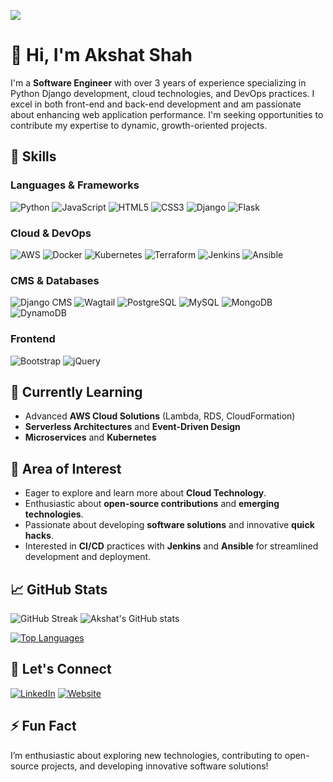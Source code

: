 ![](https://komarev.com/ghpvc/?username=akshat2203&color=000000)

# 👋 Hi, I'm Akshat Shah

I'm a **Software Engineer** with over 3 years of experience specializing in Python Django development, cloud technologies, and DevOps practices. I excel in both front-end and back-end development and am passionate about enhancing web application performance. I'm seeking opportunities to contribute my expertise to dynamic, growth-oriented projects.

## 🚀 Skills

### Languages & Frameworks
![Python](https://img.shields.io/badge/-Python-3776AB?logo=python&logoColor=white)
![JavaScript](https://img.shields.io/badge/-JavaScript-F7DF1E?logo=javascript&logoColor=black)
![HTML5](https://img.shields.io/badge/-HTML5-E34F26?logo=html5&logoColor=white)
![CSS3](https://img.shields.io/badge/-CSS3-1572B6?logo=css3&logoColor=white)
![Django](https://img.shields.io/badge/-Django-092E20?logo=django&logoColor=white)
![Flask](https://img.shields.io/badge/-Flask-000000?logo=flask&logoColor=white)

### Cloud & DevOps
![AWS](https://img.shields.io/badge/-AWS-232F3E?logo=amazon-aws&logoColor=white)
![Docker](https://img.shields.io/badge/-Docker-2496ED?logo=docker&logoColor=white)
![Kubernetes](https://img.shields.io/badge/-Kubernetes-326CE5?logo=kubernetes&logoColor=white)
![Terraform](https://img.shields.io/badge/-Terraform-7B42BC?logo=terraform&logoColor=white)
![Jenkins](https://img.shields.io/badge/-Jenkins-D24939?logo=jenkins&logoColor=white)
![Ansible](https://img.shields.io/badge/-Ansible-EE0000?logo=ansible&logoColor=white)

### CMS & Databases
![Django CMS](https://img.shields.io/badge/-Django%20CMS-092E20?logo=django&logoColor=white)
![Wagtail](https://img.shields.io/badge/-Wagtail-0C4B33?logo=wagtail&logoColor=white)
![PostgreSQL](https://img.shields.io/badge/-PostgreSQL-336791?logo=postgresql&logoColor=white)
![MySQL](https://img.shields.io/badge/-MySQL-00758F?logo=mysql&logoColor=white)
![MongoDB](https://img.shields.io/badge/-MongoDB-47A248?logo=mongodb&logoColor=white)
![DynamoDB](https://img.shields.io/badge/-DynamoDB-4053D6?logo=amazon-dynamodb&logoColor=white)

### Frontend
![Bootstrap](https://img.shields.io/badge/-Bootstrap-563D7C?logo=bootstrap&logoColor=white)
![jQuery](https://img.shields.io/badge/-jQuery-0769AD?logo=jquery&logoColor=white)

## 🌱 Currently Learning
- Advanced **AWS Cloud Solutions** (Lambda, RDS, CloudFormation)
- **Serverless Architectures** and **Event-Driven Design**
- **Microservices** and **Kubernetes**

## 🌟 Area of Interest
- Eager to explore and learn more about **Cloud Technology**.
- Enthusiastic about **open-source contributions** and **emerging technologies**.
- Passionate about developing **software solutions** and innovative **quick hacks**.
- Interested in **CI/CD** practices with **Jenkins** and **Ansible** for streamlined development and deployment.

## 📈 GitHub Stats

![GitHub Streak](https://github-readme-streak-stats.herokuapp.com/?user=akshat2203&theme=radical&hide_border=true)  ![Akshat's GitHub stats](https://github-readme-stats.vercel.app/api?username=akshat2203&show_icons=true&theme=radical)

[![Top Languages](https://github-readme-stats.vercel.app/api/top-langs/?username=akshat2203&layout=compact&theme=radical)](https://github.com/anuraghazra/github-readme-stats)


## 💼 Let's Connect

[![LinkedIn](https://img.shields.io/badge/LinkedIn-0A66C2?logo=linkedin&logoColor=white&style=for-the-badge)](https://www.linkedin.com/in/akshat-shah-6495a518a)
[![Website](https://img.shields.io/badge/Website-000000?logoColor=white&style=for-the-badge)](http://www.akshatshah.site/)


## ⚡ Fun Fact
I’m enthusiastic about exploring new technologies, contributing to open-source projects, and developing innovative software solutions!
